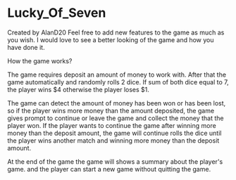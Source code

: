# Lucky_Of_Seven

Created by AlanD20
Feel free to add new features to the game as much as you wish. I would love to see a better looking of the game and how you have done it.

How the game works?

The game requires deposit an amount of money to work with. After that the game automatically and randomly rolls 2 dice. If sum of both dice equal to 7, the player wins $4 otherwise the player loses $1.

The game can detect the amount of money has been won or has been lost, so if the player wins more money than the amount deposited, the game gives prompt to continue or leave the game and collect the money that the player won. If the player wants to continue the game after winning more money than the deposit amount, the game will continue rolls the dice until the player wins another match and winning more money than the deposit amount.

At the end of the game the game will shows a summary about the player's game. and the player can start a new game without quitting the game.
